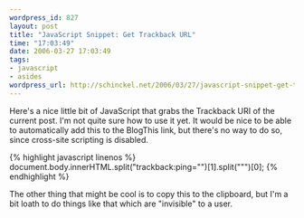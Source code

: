 ```yaml
--- 
wordpress_id: 827
layout: post
title: "JavaScript Snippet: Get Trackback URL"
time: "17:03:49"
date: 2006-03-27 17:03:49
tags: 
- javascript
- asides
wordpress_url: http://schinckel.net/2006/03/27/javascript-snippet-get-trackback-url/
---
```

Here's a nice little bit of JavaScript that grabs the Trackback URI of the current post. I'm not quite sure how to use it yet. It would be nice to be able to automatically add this to the BlogThis link, but there's no way to do so, since cross-site scripting is disabled. 
    
{% highlight javascript linenos %}
    document.body.innerHTML.split("trackback:ping=\"")[1].split("\"")[0];
{% endhighlight %}

The other thing that might be cool is to copy this to the clipboard, but I'm a bit loath to do things like that which are "invisible" to a user. 
